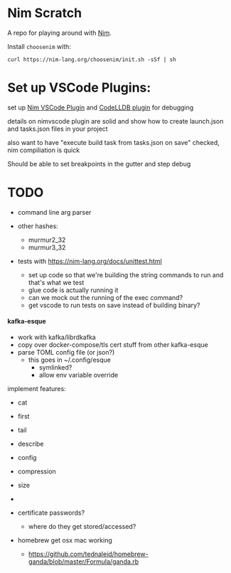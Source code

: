 # Nim Scratch

A repo for playing around with [Nim](https://nim-lang.org/).


Install `choosenim` with:

    curl https://nim-lang.org/choosenim/init.sh -sSf | sh

# Set up VSCode Plugins:

set up [Nim VSCode Plugin](https://marketplace.visualstudio.com/items?itemName=nimsaem.nimvscode)
and [CodeLLDB plugin](https://open-vsx.org/extension/vadimcn/vscode-lldb) for debugging

details on nimvscode plugin are solid and show how to create launch.json and tasks.json files in your project

also want to have "execute build task from tasks.json on save" checked, nim compiliation is quick

Should be able to set breakpoints in the gutter and step debug

# TODO

- command line arg parser

- other hashes:
  - murmur2_32
  - murmur3_32

- tests with https://nim-lang.org/docs/unittest.html
  - set up code so that we're building the string commands to run and that's what we test
  - glue code is actually running it
  - can we mock out the running of the exec command?
  - get vscode to run tests on save instead of building binary?


#### kafka-esque
- work with kafka/librdkafka
- copy over docker-compose/tls cert stuff from other kafka-esque
- parse TOML config file (or json?)
  - this goes in ~/.config/esque
    - symlinked?
    - allow env variable override

implement features:
- cat
- first
- tail
- describe
- config
- compression
- size
- 

- certificate passwords?
  - where do they get stored/accessed?


- homebrew get osx mac working
  - https://github.com/tednaleid/homebrew-ganda/blob/master/Formula/ganda.rb
